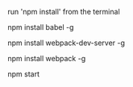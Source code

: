 run 'npm install' from the terminal

npm install babel -g

npm install webpack-dev-server -g

npm install webpack -g

npm start
